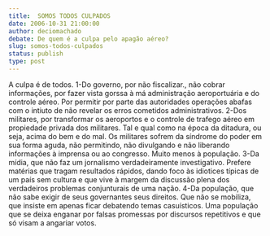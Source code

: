 ```yaml
---
title:  SOMOS TODOS CULPADOS
date: 2006-10-31 21:00:00
author: deciomachado
debate: De quem é a culpa pelo apagão aéreo?
slug: somos-todos-culpados
status: publish 
type: post
---
```


A culpa é de todos.
1-Do governo, por não fiscalizar., não cobrar informações, por fazer vista gorssa à má administração aeroportuária e do controle aéreo. Por permitir por parte das autoridades operações abafas com o intiuto de não revelar os erros cometidos administrativos.
2-Dos militares, por transformar os aeroportos e o controle de trafego aéreo em propiedade privada dos militares. Tal e qual como na época da ditadura, ou seja, acima do bem e do mal. Os militares sofrem da síndrome do poder em sua forma aguda, não permitindo, não divulgando e não liberando informações à imprensa ou ao congresso. Muito menos à população. 
3-Da mídia, que não faz um jornalismo verdadeiramente investigativo. Prefere matérias que tragam resultados rápidos, dando foco às idiotices típicas de um país sem cultura e que vive à margem da discussão plena dos verdadeiros problemas conjunturais de uma nação.
4-Da população, que não sabe exigir de seus governantes seus direitos. Que não se mobiliza, que insiste em apenas ficar debatendo temas casuísticos. Uma população que se deixa enganar por falsas promessas por discursos repetitivos e que só visam a angariar votos.
